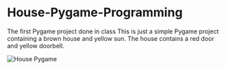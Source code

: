 # House-Pygame-Programming

The first Pygame project done in class
This is just a simple Pygame project containing a brown house and yellow sun. The house contains a red door and yellow doorbell.

![House Pygame](https://user-images.githubusercontent.com/70717139/142496253-07941b08-e3ce-40b0-b0f2-fc16acc26c10.png)
